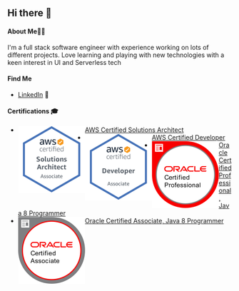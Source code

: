 ## Hi there 👋

#### About Me👨‍💻

I'm a full stack software engineer with experience working on lots of different projects.
Love learning and playing with new technologies with a keen interest in UI and Serverless tech

#### Find Me

- <a href="https://www.linkedin.com/in/kenneth-neary-a7885596/">LinkedIn</a> 💼

#### Certifications 🎓

- <a href="https://www.youracclaim.com/badges/92a4235e-d698-4d14-b2b9-5655ee782bf5"><img align="left" width="150" height="150" src="https://github.com/kennethneary/kennethneary/blob/master/images/certs/aws-certified-solutions-architect-associate.png">AWS Certified Solutions Architect</a>
- <a href="https://www.youracclaim.com/badges/5f08da96-5cc0-450c-98db-70d0ac9841f9"><img align="left" width="150" height="150" src="https://github.com/kennethneary/kennethneary/blob/master/images/certs/aws-certified-developer-associate.png">AWS Certified Developer</a>
- <a href="https://www.youracclaim.com/badges/617f88c2-fbc6-47f8-8c3a-acbf9f718e66"><img align="left" width="150" height="150" src="https://github.com/kennethneary/kennethneary/blob/master/images/certs/oracle-certified-professional-java-se-8-programmer.png">Oracle Certified Professional, Java 8 Programmer</a>
- <a href="https://www.youracclaim.com/badges/d18586fc-6605-4c43-9c3c-72841406dbfa"><img align="left" width="150" height="150" src="https://github.com/kennethneary/kennethneary/blob/master/images/certs/oracle-certified-associate-java-se-8-programmer.png">Oracle Certified Associate, Java 8 Programmer</a>
